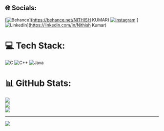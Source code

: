 
## 🌐 Socials:
[![Behance](https://img.shields.io/badge/Behance-1769ff?logo=behance&logoColor=white)](https://behance.net/NITHISH KUMAR) [![Instagram](https://img.shields.io/badge/Instagram-%23E4405F.svg?logo=Instagram&logoColor=white)](https://instagram.com/mr_nithish_kumar) [![LinkedIn](https://img.shields.io/badge/LinkedIn-%230077B5.svg?logo=linkedin&logoColor=white)](https://linkedin.com/in/Nithish Kumar) 

# 💻 Tech Stack:
![C](https://img.shields.io/badge/c-%2300599C.svg?style=flat&logo=c&logoColor=white) ![C++](https://img.shields.io/badge/c++-%2300599C.svg?style=flat&logo=c%2B%2B&logoColor=white) ![Java](https://img.shields.io/badge/java-%23ED8B00.svg?style=flat&logo=openjdk&logoColor=white)
# 📊 GitHub Stats:
![](https://github-readme-stats.vercel.app/api?username=Nithishcoding&theme=dark&hide_border=false&include_all_commits=true&count_private=true)<br/>
![](https://github-readme-streak-stats.herokuapp.com/?user=Nithishcoding&theme=dark&hide_border=false)<br/>
![](https://github-readme-stats.vercel.app/api/top-langs/?username=Nithishcoding&theme=dark&hide_border=false&include_all_commits=true&count_private=true&layout=compact)

---
[![](https://visitcount.itsvg.in/api?id=Nithishcoding&icon=0&color=0)](https://visitcount.itsvg.in)

<!-- Proudly created with GPRM ( https://gprm.itsvg.in ) -->

